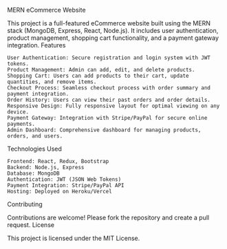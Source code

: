 MERN eCommerce Website

This project is a full-featured eCommerce website built using the MERN stack (MongoDB, Express, React, Node.js). It includes user authentication, product management, shopping cart functionality, and a payment gateway integration.
Features

    User Authentication: Secure registration and login system with JWT tokens.
    Product Management: Admin can add, edit, and delete products.
    Shopping Cart: Users can add products to their cart, update quantities, and remove items.
    Checkout Process: Seamless checkout process with order summary and payment integration.
    Order History: Users can view their past orders and order details.
    Responsive Design: Fully responsive layout for optimal viewing on any device.
    Payment Gateway: Integration with Stripe/PayPal for secure online payments.
    Admin Dashboard: Comprehensive dashboard for managing products, orders, and users.

Technologies Used

    Frontend: React, Redux, Bootstrap
    Backend: Node.js, Express
    Database: MongoDB
    Authentication: JWT (JSON Web Tokens)
    Payment Integration: Stripe/PayPal API
    Hosting: Deployed on Heroku/Vercel

Contributing

Contributions are welcome! Please fork the repository and create a pull request.
License

This project is licensed under the MIT License.